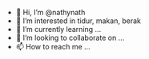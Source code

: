 - 👋 Hi, I’m @nathynath 
- 👀 I’m interested in tidur, makan, berak
- 🌱 I’m currently learning ...
- 💞️ I’m looking to collaborate on ...
- 📫 How to reach me ...

<!---
kontol
--->
